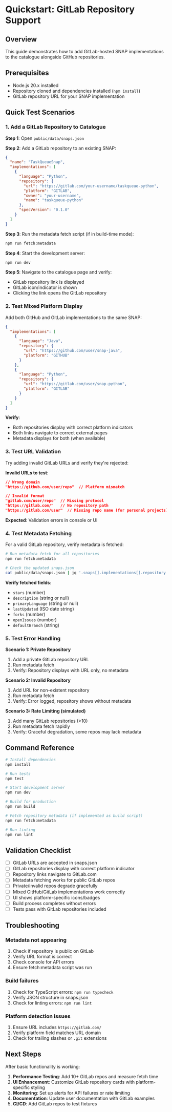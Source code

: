 # Quickstart: GitLab Repository Support

## Overview
This guide demonstrates how to add GitLab-hosted SNAP implementations to the catalogue alongside GitHub repositories.

## Prerequisites
- Node.js 20.x installed
- Repository cloned and dependencies installed (`npm install`)
- GitLab repository URL for your SNAP implementation

## Quick Test Scenarios

### 1. Add a GitLab Repository to Catalogue

**Step 1**: Open `public/data/snaps.json`

**Step 2**: Add a GitLab repository to an existing SNAP:
```json
{
  "name": "TaskQueueSnap",
  "implementations": [
    {
      "language": "Python",
      "repository": {
        "url": "https://gitlab.com/your-username/taskqueue-python",
        "platform": "GITLAB",
        "owner": "your-username",
        "name": "taskqueue-python"
      },
      "specVersion": "0.1.0"
    }
  ]
}
```

**Step 3**: Run the metadata fetch script (if in build-time mode):
```bash
npm run fetch:metadata
```

**Step 4**: Start the development server:
```bash
npm run dev
```

**Step 5**: Navigate to the catalogue page and verify:
- GitLab repository link is displayed
- GitLab icon/indicator is shown
- Clicking the link opens the GitLab repository

### 2. Test Mixed Platform Display

Add both GitHub and GitLab implementations to the same SNAP:

```json
{
  "implementations": [
    {
      "language": "Java",
      "repository": {
        "url": "https://github.com/user/snap-java",
        "platform": "GITHUB"
      }
    },
    {
      "language": "Python",
      "repository": {
        "url": "https://gitlab.com/user/snap-python",
        "platform": "GITLAB"
      }
    }
  ]
}
```

**Verify**:
- Both repositories display with correct platform indicators
- Both links navigate to correct external pages
- Metadata displays for both (when available)

### 3. Test URL Validation

Try adding invalid GitLab URLs and verify they're rejected:

**Invalid URLs to test**:
```json
// Wrong domain
"https://github.com/user/repo"  // Platform mismatch

// Invalid format
"gitlab.com/user/repo"  // Missing protocol
"https://gitlab.com/"   // No repository path
"https://gitlab.com/user"  // Missing repo name (for personal projects)
```

**Expected**: Validation errors in console or UI

### 4. Test Metadata Fetching

For a valid GitLab repository, verify metadata is fetched:

```bash
# Run metadata fetch for all repositories
npm run fetch:metadata

# Check the updated snaps.json
cat public/data/snaps.json | jq '.snaps[].implementations[].repository.metadata'
```

**Verify fetched fields**:
- `stars` (number)
- `description` (string or null)
- `primaryLanguage` (string or null)
- `lastUpdated` (ISO date string)
- `forks` (number)
- `openIssues` (number)
- `defaultBranch` (string)

### 5. Test Error Handling

**Scenario 1: Private Repository**
1. Add a private GitLab repository URL
2. Run metadata fetch
3. Verify: Repository displays with URL only, no metadata

**Scenario 2: Invalid Repository**
1. Add URL for non-existent repository
2. Run metadata fetch
3. Verify: Error logged, repository shows without metadata

**Scenario 3: Rate Limiting (simulated)**
1. Add many GitLab repositories (>10)
2. Run metadata fetch rapidly
3. Verify: Graceful degradation, some repos may lack metadata

## Command Reference

```bash
# Install dependencies
npm install

# Run tests
npm test

# Start development server
npm run dev

# Build for production
npm run build

# Fetch repository metadata (if implemented as build script)
npm run fetch:metadata

# Run linting
npm run lint
```

## Validation Checklist

- [ ] GitLab URLs are accepted in snaps.json
- [ ] GitLab repositories display with correct platform indicator
- [ ] Repository links navigate to GitLab.com
- [ ] Metadata fetching works for public GitLab repos
- [ ] Private/invalid repos degrade gracefully
- [ ] Mixed GitHub/GitLab implementations work correctly
- [ ] UI shows platform-specific icons/badges
- [ ] Build process completes without errors
- [ ] Tests pass with GitLab repositories included

## Troubleshooting

### Metadata not appearing
1. Check if repository is public on GitLab
2. Verify URL format is correct
3. Check console for API errors
4. Ensure fetch:metadata script was run

### Build failures
1. Check for TypeScript errors: `npm run typecheck`
2. Verify JSON structure in snaps.json
3. Check for linting errors: `npm run lint`

### Platform detection issues
1. Ensure URL includes `https://gitlab.com/`
2. Verify platform field matches URL domain
3. Check for trailing slashes or `.git` extensions

## Next Steps

After basic functionality is working:

1. **Performance Testing**: Add 10+ GitLab repos and measure fetch time
2. **UI Enhancement**: Customize GitLab repository cards with platform-specific styling
3. **Monitoring**: Set up alerts for API failures or rate limiting
4. **Documentation**: Update user documentation with GitLab examples
5. **CI/CD**: Add GitLab repos to test fixtures